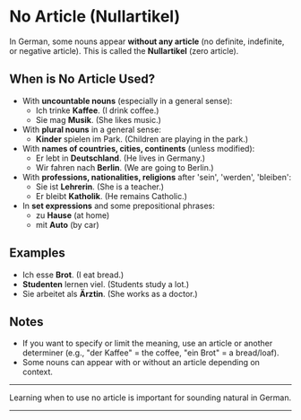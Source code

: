 # No Article (Nullartikel)

In German, some nouns appear **without any article** (no definite, indefinite, or negative article). This is called the **Nullartikel** (zero article).

## When is No Article Used?

- With **uncountable nouns** (especially in a general sense):
	- Ich trinke **Kaffee**. (I drink coffee.)
	- Sie mag **Musik**. (She likes music.)
- With **plural nouns** in a general sense:
	- **Kinder** spielen im Park. (Children are playing in the park.)
- With **names of countries, cities, continents** (unless modified):
	- Er lebt in **Deutschland**. (He lives in Germany.)
	- Wir fahren nach **Berlin**. (We are going to Berlin.)
- With **professions, nationalities, religions** after 'sein', 'werden', 'bleiben':
	- Sie ist **Lehrerin**. (She is a teacher.)
	- Er bleibt **Katholik**. (He remains Catholic.)
- In **set expressions** and some prepositional phrases:
	- zu **Hause** (at home)
	- mit **Auto** (by car)

## Examples

- Ich esse **Brot**. (I eat bread.)
- **Studenten** lernen viel. (Students study a lot.)
- Sie arbeitet als **Ärztin**. (She works as a doctor.)

## Notes

- If you want to specify or limit the meaning, use an article or another determiner (e.g., "der Kaffee" = the coffee, "ein Brot" = a bread/loaf).
- Some nouns can appear with or without an article depending on context.

---

Learning when to use no article is important for sounding natural in German.

---